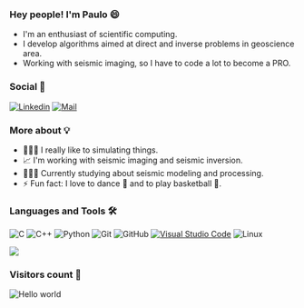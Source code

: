 ### Hey people! I'm Paulo 😄

- I'm an enthusiast of scientific computing.
- I develop algorithms aimed at direct and inverse problems in geoscience area. 
- Working with seismic imaging, so I have to code a lot to become a PRO.

### Social 📲 

[![Linkedin](https://img.shields.io/badge/-Paulo%20Bastos-blue?style=flat-square&logo=linkedin&logoColor=white&link=https://www.linkedin.com/in/paulo-bastos14/)](https://www.linkedin.com/in/paulo-bastos14/)
[![Mail](https://img.shields.io/badge/-pbastos@id.uff.br-gray?style=flat-square&logo=gmail&logoColor=red&link=https://www.linkedin.com/in/paulo-bastos14/)](mailto:pbastos@id.uff.br)

### More about 💡

 - 👨🏻‍💻 I really like to simulating things.
 - 📈 I'm working with seismic imaging and seismic inversion.
 - 👨🏻‍🎓 Currently studying about seismic modeling and processing.  
 - ⚡ Fun fact: I love to dance 🕺 and to play basketball 🏀.
 
 ### Languages and Tools 🛠 
![C](https://img.shields.io/badge/-C-000000?style=flat&logo=c)
![C++](https://img.shields.io/badge/-C++-000000?style=flat&logo=c%2B%2B)
![Python](https://img.shields.io/badge/-Python-000000?style=flat&logo=python)
![Git](https://img.shields.io/badge/-Git-222222?style=flat&logo=git&logoColor=F05032)
![GitHub](https://img.shields.io/badge/-GitHub-222222?style=flat&logo=github&logoColor=181717)
[![Visual Studio Code](https://img.shields.io/badge/-VSCode-444444?style=flat&logo=visual-studio-code&logoColor=007ACC)](https://github.com/microsoft/vscode)
![Linux](https://img.shields.io/badge/-Linux-222222?style=flat&logo=linux&logoColor=FCC624)

<img src = "https://github-readme-stats.vercel.app/api/top-langs/?username=pbastosA">

### Visitors count 👀 

<img src="https://profile-counter.glitch.me/pbastosA/count.svg" alt="Hello world" />
